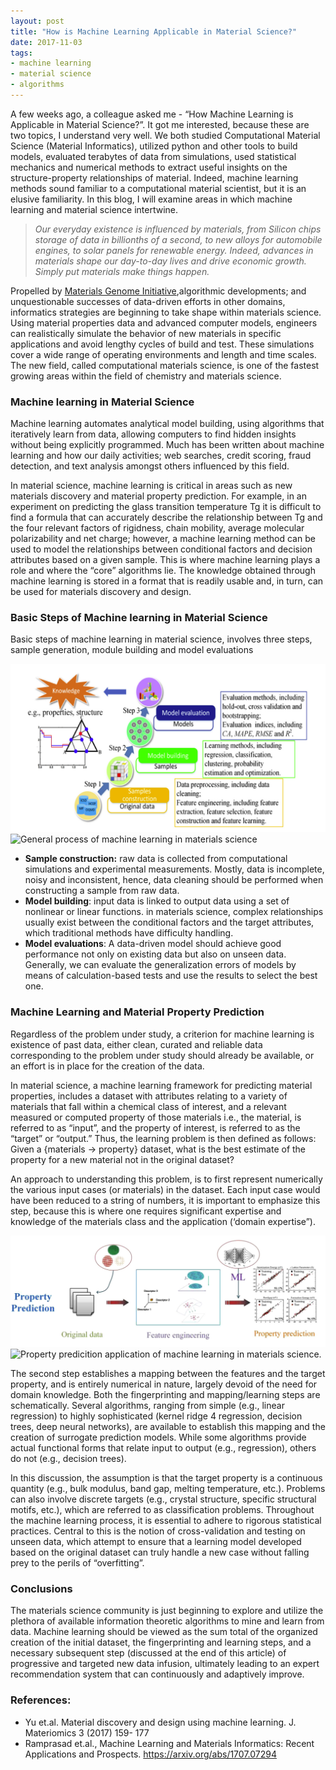 ```yaml
---
layout: post
title: "How is Machine Learning Applicable in Material Science?"
date: 2017-11-03
tags:
- machine learning
- material science
- algorithms 
---
```


A few weeks ago, a colleague asked me - “How Machine Learning is Applicable in Material Science?”. It got me interested, because these are two topics, I understand very well. We both studied Computational Material Science (Material Informatics), utilized python and other tools to build models, evaluated terabytes of data from simulations, used statistical mechanics and numerical methods to extract useful insights on the structure-property relationships of material. Indeed, machine learning methods sound familiar to a computational material scientist, but it is an elusive familiarity.  In this blog, I will examine areas in which machine learning and material science intertwine.
> *Our everyday existence is influenced by materials, from Silicon chips storage of data in billionths of a second, to new alloys for automobile engines, to solar panels for renewable energy. Indeed, advances in materials shape our day-to-day lives and drive economic growth. Simply put materials make things happen.*

Propelled by [Materials Genome Initiative](https://www.mgi.gov/),algorithmic developments; and unquestionable successes of data-driven efforts in other domains, informatics strategies are beginning to take shape within materials science. Using material properties data and advanced computer models, engineers can realistically simulate the behavior of new materials in specific applications and avoid lengthy cycles of build and test.  These simulations cover a wide range of operating environments and length and time scales. The new field, called computational materials science, is one of the fastest growing areas within the field of chemistry and materials science.

### Machine learning in Material Science
Machine learning automates analytical model building, using algorithms that iteratively learn from data, allowing computers to find hidden insights without being explicitly programmed. Much has been written about machine learning and how our daily activities; web searches, credit scoring, fraud detection, and text analysis amongst others influenced by this field.

 In material science, machine learning is critical in areas such as new materials discovery and material property prediction. For example, in an experiment on predicting the glass transition temperature Tg it is difficult to find a formula that can accurately describe the relationship between Tg and the four relevant factors of rigidness, chain mobility, average molecular polarizability and net charge; however, a machine learning method can be used to model the relationships between conditional factors and decision attributes based on a given sample. This is where machine learning plays a role and where the “core” algorithms lie. The knowledge obtained through machine learning is stored in a format that is readily usable and, in turn, can be used for materials discovery and design. 

### Basic Steps of Machine learning in Material Science
Basic steps of machine learning in material science, involves three steps, sample generation, module building and model evaluations

![general process of machine learning in materials science ](/images/ml-process.png)
![General process of machine learning in materials science](https://github.com/Jean-njoroge/jean-njoroge.github.io/tree/master/)

* **Sample construction:** raw data is collected from computational simulations and experimental measurements. Mostly, data is incomplete, noisy and inconsistent, hence, data cleaning should be performed when constructing a sample from raw data. 
* **Model building**: input data is linked to output data using a set of nonlinear or linear functions. in materials science, complex relationships usually exist between the conditional factors and the target attributes, which traditional methods have difficulty handling. 
* **Model evaluations**: A data-driven model should achieve good performance not only on existing data but also on unseen data. Generally, we can evaluate the generalization errors of models by means of calculation-based tests and use the results to select the best one. 

### Machine Learning and Material Property Prediction
Regardless of the problem under study, a criterion for machine learning is existence of past data, either clean, curated and reliable data corresponding to the problem under study should already be available, or an effort is in place for the creation of the data.

In material science, a machine learning framework for predicting material properties, includes a dataset with attributes relating to a variety of materials that fall within a  chemical class of interest, and a relevant measured or computed property of those materials i.e., the material, is referred to as “input”, and the property of interest, is referred to as the “target” or “output.”  Thus, the learning problem is then defined as follows: 
Given a {materials → property} dataset, what is the best estimate of the property for a new material not in the original dataset?

An approach to understanding this problem, is to first represent numerically the various input cases (or materials) in the dataset. Each input case would have been reduced to a string of numbers, it is important to emphasize this step, because this is where one requires significant expertise and knowledge of the materials class and the application (‘domain expertise”).

![GitHub Logo](/images/property-prediction.png)
![Property predicition application of machine learning in materials science.](https://github.com/Jean-njoroge/jean-njoroge.github.io/tree/master/)

The second step establishes a mapping between the features and the target property, and is entirely numerical in nature, largely devoid of the need for domain knowledge. Both the fingerprinting and mapping/learning steps are schematically.
Several algorithms, ranging from simple (e.g., linear regression) to highly sophisticated (kernel ridge 4 regression, decision trees, deep neural networks), are available to establish this mapping and the creation of surrogate prediction models. While some algorithms provide actual functional forms that relate input to output (e.g., regression), others do not (e.g., decision trees). 

In this discussion, the assumption is that the target property is a continuous quantity (e.g., bulk modulus, band gap, melting temperature, etc.). Problems can also involve discrete targets (e.g., crystal structure, specific structural motifs, etc.), which are referred to as classification problems.  Throughout the machine learning process, it is essential to adhere to rigorous statistical practices. Central to this is the notion of cross-validation and testing on unseen data, which attempt to ensure that a learning model developed based on the original dataset can truly handle a new case without falling prey to the perils of “overfitting”.

### Conclusions

The materials science community is just beginning to explore and utilize the plethora of available information theoretic algorithms to mine and learn from data. Machine learning should be viewed as the sum total of the organized creation of the initial dataset, the fingerprinting and learning steps, and a necessary subsequent step (discussed at the end of this article) of progressive and targeted new data infusion, ultimately leading to an expert recommendation system that can continuously and adaptively improve.

### References:

*	Yu et.al. Material discovery and design using machine learning. J. Materiomics 3 (2017) 159- 177
*	Ramprasad et.al., Machine Learning and Materials Informatics: Recent Applications and Prospects. https://arxiv.org/abs/1707.07294


